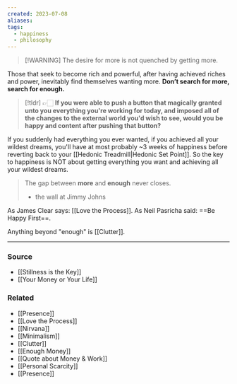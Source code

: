 ```yaml
---
created: 2023-07-08
aliases: 
tags:
  - happiness
  - philosophy
---
```

> [!WARNING] The desire for more is not quenched by getting more. 

Those that seek to become rich and powerful, after having achieved riches and power, inevitably find themselves wanting more. **Don’t search for more, search for enough.** 

> [!tldr] 👉🏻 **If you were able to push a button that magically granted unto you everything you're working for today, and imposed all of the changes to the external world you'd wish to see, would you be happy and content after pushing that button?**

If you suddenly had everything you ever wanted, if you achieved all your wildest dreams, you'll have at most probably ~3 weeks of happiness before reverting back to your [[Hedonic Treadmill|Hedonic Set Point]]. So the key to happiness is NOT about getting everything you want and achieving all your wildest dreams.

> The gap between **more** and **enough** never closes.
> - the wall at Jimmy Johns

As James Clear says: [[Love the Process]]. 
As Neil Pasricha said: ==Be Happy First==.

Anything beyond "enough" is [[Clutter]]. 

****
### Source
- [[Stillness is the Key]]
- [[Your Money or Your Life]]

### Related
- [[Presence]]
- [[Love the Process]]
- [[Nirvana]] 
- [[Minimalism]] 
- [[Clutter]] 
- [[Enough Money]] 
- [[Quote about Money & Work]] 
- [[Personal Scarcity]] 
- [[Presence]]